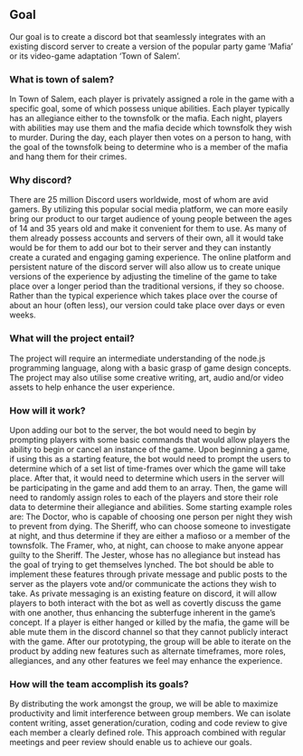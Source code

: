 
## Goal

Our goal is to create a discord bot that seamlessly integrates with an existing discord server to create a version of the popular party game ‘Mafia’ or its video-game adaptation ‘Town of Salem’.

### What is town of salem?

In Town of Salem, each player is privately assigned a role in the game with a specific goal, some of which possess unique abilities. Each player typically has an allegiance either to the townsfolk or the mafia. Each night, players with abilities may use them and the mafia decide which townsfolk they wish to murder.  During the day, each player then votes on a person to hang, with the goal of the townsfolk being to determine who is a member of the mafia and hang them for their crimes.

### Why discord?

There are 25 million Discord users worldwide, most of whom are avid gamers. By utilizing this popular social media platform, we can more easily bring our product to our target audience of young people between the ages of 14 and 35 years old and make it convenient for them to use. As many of them already possess accounts and servers of their own, all it would take would be for them to add our bot to their server and they can instantly create a curated and engaging gaming experience.
The online platform and persistent nature of the discord server will also allow us to create unique versions of the experience by adjusting the timeline of the game to take place over a longer period than the traditional versions, if they so choose. Rather than the typical experience which takes place over the course of about an hour (often less), our version could take place over days or even weeks.

### What will the project entail?

The project will require an intermediate understanding of the node.js programming language, along with a basic grasp of game design concepts.
The project may also utilise some creative writing, art, audio and/or video assets to help enhance the user experience.

### How will it work?

Upon adding our bot to the server, the bot would need to begin by prompting players with some basic commands that would allow players the ability to begin or cancel an instance of the game.
Upon beginning a game, if using this as a starting feature, the bot would need to prompt the users to determine which of a set list of time-frames over which the game will take place.
After that, it would need to determine which users in the server will be participating in the game and add them to an array.
Then, the game will need to randomly assign roles to each of the players and store their role data to determine their allegiance and abilities.
Some starting example roles are:
The Doctor, who is capable of choosing one person per night they wish to prevent from dying.
The Sheriff, who can choose someone to investigate at night, and thus determine if they are either a mafioso or a member of the townsfolk.
The Framer, who, at night, can choose to make anyone appear guilty to the Sheriff.
The Jester, whose has no allegiance but instead has the goal of trying to get themselves lynched.
The bot should be able to implement these features through private message and public posts to the server as the players vote and/or communicate the actions they wish to take.
As private messaging is an existing feature on discord, it will allow players to both interact with the bot as well as covertly discuss the game with one another, thus enhancing the subterfuge inherent in the game’s concept.
If a player is either hanged or killed by the mafia, the game will be able mute them in the discord channel so that they cannot publicly interact with the game.
After our prototyping, the group will be able to iterate on the product by adding new features such as alternate timeframes, more roles, allegiances, and any other features we feel may enhance the experience.


### How will the team accomplish its goals?

By distributing the work amongst the group, we will be able to maximize productivity and limit interference between group members. We can isolate content writing, asset generation/curation, coding and code review to give each member a clearly defined role. This approach combined with regular meetings and peer review should enable us to achieve our goals.


